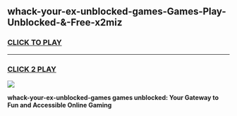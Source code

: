 
## whack-your-ex-unblocked-games-Games-Play-Unblocked-&-Free-x2miz
<h3>
<a href="https://premium76.site?title=whack-your-ex-unblocked-games&ref=24A">CLICK TO PLAY</a></h3>
<hr>

<h3>
<a href="https://premium76.site?title=whack-your-ex-unblocked-games&ref=24A">CLICK 2 PLAY</a>
  
</h3>

<a href="https://premium76.site?title=whack-your-ex-unblocked-games&ref=24A"><img src="https://clearcache.store/games.png"></a>


**whack-your-ex-unblocked-games games unblocked: Your Gateway to Fun and Accessible Online Gaming**
